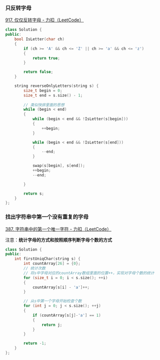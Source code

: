 ### 只反转字母

[917. 仅仅反转字母 - 力扣（LeetCode）](https://leetcode.cn/problems/reverse-only-letters/submissions/)

```cpp
class Solution {
public:
    bool IsLetter(char ch)
    {
        if (ch >= 'A' && ch <= 'Z' || ch >= 'a' && ch <= 'z')
        {
            return true;
        }

        return false;
    }

    string reverseOnlyLetters(string s) {
        size_t begin = 0;
        size_t end = s.size() - 1;
		
        // 类似快排里面的思想
        while (begin < end)
        {
            while (begin < end && !IsLetter(s[begin]))
            {
                ++begin;
            }

            while (begin < end && !IsLetter(s[end]))
            {
                --end;
            }

            swap(s[begin], s[end]);
            ++begin;
            --end;

        }

        return s;
    }
};
```

### 找出字符串中第一个没有重复的字母

[387. 字符串中的第一个唯一字符 - 力扣（LeetCode）](https://leetcode.cn/problems/first-unique-character-in-a-string/submissions/)



注意：**统计字母的方式和按照顺序判断字母个数的方式**

```cpp
class Solution {
public:
    int firstUniqChar(string s) {
        int countArray[26] = {0};
        // 统计次数
        // 将s中字母对应的countArray数组里面的位置++，实现对字母个数的统计
        for (size_t i = 0; i < s.size(); ++i)
        {
            countArray[s[i] - 'a']++;
        }

        // 从s中第一个字母开始检查个数
        for (int j = 0; j < s.size(); ++j)
        {
            if (countArray[s[j]-'a'] == 1)
            {
                return j;
            }
        }

        return -1;
    }
};
```